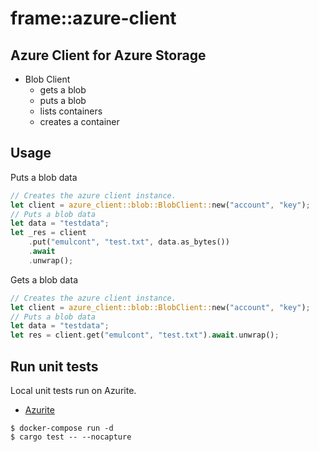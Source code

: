 # frame::azure-client

## Azure Client for Azure Storage
- Blob Client
  - gets a blob
  - puts a blob
  - lists containers
  - creates a container
  
## Usage
Puts a blob data
```rust
// Creates the azure client instance.
let client = azure_client::blob::BlobClient::new("account", "key");
// Puts a blob data
let data = "testdata";
let _res = client
    .put("emulcont", "test.txt", data.as_bytes())
    .await
    .unwrap();
```

Gets a blob data
```rust
// Creates the azure client instance.
let client = azure_client::blob::BlobClient::new("account", "key");
// Puts a blob data
let data = "testdata";
let res = client.get("emulcont", "test.txt").await.unwrap();
```
  
## Run unit tests
Local unit tests run on Azurite.
- [Azurite](https://github.com/Azure/Azurite)

```
$ docker-compose run -d
$ cargo test -- --nocapture
```
